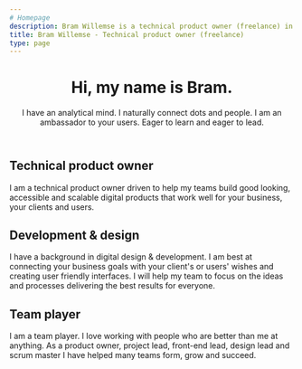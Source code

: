 ```yaml
---
# Homepage
description: Bram Willemse is a technical product owner (freelance) in Amsterdam, the Netherlands.
title: Bram Willemse - Technical product owner (freelance)
type: page
---
```


<header class="e-grid-home__header">
  <h1>Hi, my name is Bram.</h1>
  <p>I have an analytical mind. I naturally connect dots and people. I am an ambassador to your users. Eager to learn and eager to lead.</p>
</header>

<article class="e-grid-home__card e-grid-home__card-one">
  <h1>Technical product owner</h1>
  <p>I am a technical product owner driven to help my teams build good looking, accessible and scalable digital products that work well for your business, your clients and users.</p>
</article>

<article class="e-grid-home__card e-grid-home__card-two">
  <h1>Development &amp; design</h1>
  <p>I have a background in digital design &amp; development. I am best at connecting your business goals with your client's or users' wishes and creating user friendly interfaces. I will help my team to focus on the ideas and processes delivering the best results for everyone.
</p>
</article>

<article class="e-grid-home__card e-grid-home__card-three">
  <h1>Team player</h1>
  <p>I am a team player. I love working with people who are better than me at anything. As a product owner, project lead, front-end lead, design lead and scrum master I have helped many teams form, grow and succeed.</p>
</article>

